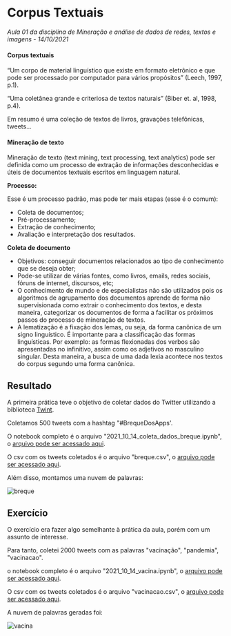 # Corpus Textuais

*Aula 01 da disciplina de Mineração e análise de dados de redes, textos e imagens - 14/10/2021*


#### Corpus textuais

“Um corpo de material linguístico que existe em formato eletrônico e que pode ser processado por computador para vários propósitos” (Leech, 1997, p.1).

“Uma coletânea grande e criteriosa de textos naturais” (Biber et. al, 1998, p.4).

Em resumo é uma coleção de textos de livros, gravações telefônicas, tweets…


#### Mineração de texto

Mineração de texto (text mining, text processing, text analytics) pode ser definida como um processo de extração de informações desconhecidas e úteis de documentos textuais
escritos em linguagem natural.

**Processo:**

Esse é um processo padrão, mas pode ter mais etapas (esse é o comum):

* Coleta de documentos;
* Pré-processamento;
* Extração de conhecimento;
* Avaliação e interpretação dos resultados.


**Coleta de documento**

* Objetivos: conseguir documentos relacionados ao tipo de conhecimento que se deseja obter;
* Pode-se utilizar de várias fontes, como livros, emails, redes sociais, fóruns de internet, discursos, etc;
* O conhecimento de mundo e de especialistas não são utilizados pois os algoritmos de agrupamento dos documentos aprende de forma não supervisionada como extrair o conhecimento dos textos, e desta maneira, categorizar os documentos de forma a facilitar os próximos passos do processo de mineração de textos.
* A lematização é a fixação dos lemas, ou seja, da forma canônica de um signo linguístico. É importante para a classificação das formas linguísticas. Por exemplo: as formas flexionadas dos verbos são apresentadas no infinitivo, assim como os adjetivos no masculino singular. Desta maneira, a busca de uma dada lexia acontece nos textos do corpus segundo uma forma canônica.


## Resultado

A primeira prática teve o objetivo de coletar dados do Twitter utilizando a biblioteca [Twint](https://github.com/twintproject/twint).

Coletamos 500 tweets com a hashtag "#BrequeDosApps'.

O notebook completo é o arquivo "2021_10_14_coleta_dados_breque.ipynb", o [arquivo pode ser acessado aqui](https://github.com/jessicaavelar/master-dados-automacao-data-storytelling-insper/blob/main/minera%C3%A7%C3%A3o_analise_de_dados/01_corpus_textuais/2021_10_14_coleta_dados_breque.ipynb).

O csv com os tweets coletados é o arquivo "breque.csv", o [arquivo pode ser acessado aqui](https://github.com/jessicaavelar/master-dados-automacao-data-storytelling-insper/blob/main/minera%C3%A7%C3%A3o_analise_de_dados/01_corpus_textuais/breque.csv).

Além disso, montamos uma nuvem de palavras:

![breque](https://user-images.githubusercontent.com/89416633/141858210-1541e2dc-4c59-441c-862f-884a0e2c8dfb.png)


## Exercício

O exercício era fazer algo semelhante à prática da aula, porém com um assunto de interesse.

Para tanto, coletei 2000 tweets com as palavras "vacinação", "pandemia", "vacinacao".

o notebook completo é o arquivo "2021_10_14_vacina.ipynb", o [arquivo pode ser acessado aqui](https://github.com/jessicaavelar/master-dados-automacao-data-storytelling-insper/blob/main/minera%C3%A7%C3%A3o_analise_de_dados/01_corpus_textuais/2021_10_14_vacina.ipynb).

O csv com os tweets coletados é o arquivo "vacinacao.csv", o [arquivo pode ser acessado aqui](https://github.com/jessicaavelar/master-dados-automacao-data-storytelling-insper/blob/main/minera%C3%A7%C3%A3o_analise_de_dados/01_corpus_textuais/vacinacao.csv).

A nuvem de palavras geradas foi:

![vacina](https://user-images.githubusercontent.com/89416633/141858503-72f04d0c-03ea-4531-923e-ab5c742b63d0.png)
